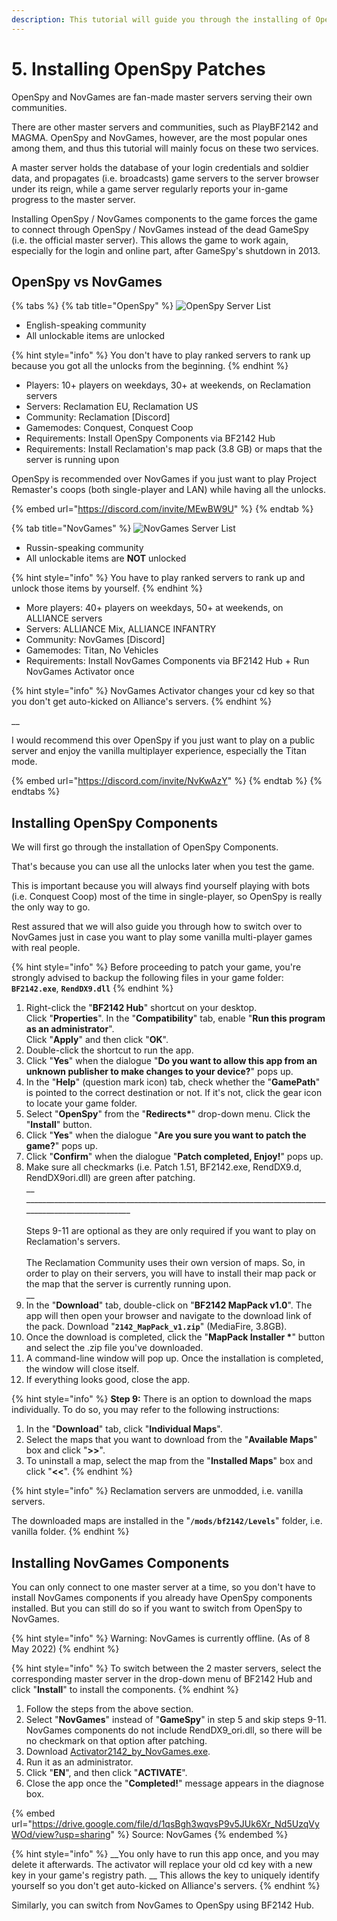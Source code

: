 ```yaml
---
description: This tutorial will guide you through the installing of OpenSpy patches.
---
```


# 5. Installing OpenSpy Patches

OpenSpy and NovGames are fan-made master servers serving their own communities.

There are other master servers and communities, such as PlayBF2142 and MAGMA. OpenSpy and NovGames, however, are the most popular ones among them, and thus this tutorial will mainly focus on these two services.

A master server holds the database of your login credentials and soldier data, and propagates (i.e. broadcasts) game servers to the server browser under its reign, while a game server regularly reports your in-game progress to the master server.

Installing OpenSpy / NovGames components to the game forces the game to connect through OpenSpy / NovGames instead of the dead GameSpy (i.e. the official master server). This allows the game to work again, especially for the login and online part, after GameSpy's shutdown in 2013.

## OpenSpy vs NovGames

{% tabs %}
{% tab title="OpenSpy" %}
![OpenSpy Server List](../.gitbook/assets/reclamation\_orig.png)



* English-speaking community
* All unlockable items are unlocked

{% hint style="info" %}
​You don't have to play ranked servers to rank up because you got all the unlocks from the beginning.
{% endhint %}



* Players: 10+ players on weekdays, 30+ at weekends, on Reclamation server​s​
* Servers: Reclamation EU, Reclamation US
* Community: Reclamation \[Discord]
* Gamemodes: Conquest, Conquest Coop
* ​Requirements: Install OpenSpy Components via BF2142 Hub
* Requirements: Install Reclamation's map pack (3.8 GB) or maps that the server is running upon



OpenSpy is recommended over NovGames if you just want to play Project Remaster's coops (both single-player and LAN) while having all the unlocks.



{% embed url="https://discord.com/invite/MEwBW9U" %}
{% endtab %}

{% tab title="NovGames" %}
![NovGames Server List](../.gitbook/assets/novgame\_orig.png)



* Russin-speaking community
* All unlockable items are **NOT** unlocked

{% hint style="info" %}
​You have to play ranked servers to rank up and unlock those items by yourself.
{% endhint %}



* More players: 40+ players on weekdays, 50+ at weekends, on ALLIANCE servers
* Servers: ALLIANCE Mix, ALLIANCE INFANTRY
* Community: NovGames \[Discord]
* Gamemodes: Titan, No Vehicles
* Requirements: Install NovGames Components via BF2142 Hub + Run NovGames Activator once

{% hint style="info" %}
NovGames Activator changes your cd key so that you don't get auto-kicked on Alliance's servers.
{% endhint %}

__

I would recommend this over OpenSpy if you just want to play on a public server and enjoy the vanilla multiplayer experience, especially the Titan mode.​



{% embed url="https://discord.com/invite/NvKwAzY" %}
{% endtab %}
{% endtabs %}

## Installing OpenSpy Components

We will first go through the installation of OpenSpy Components.&#x20;

That's because you can use all the unlocks later when you test the game.&#x20;

This is important because you will always find yourself playing with bots (i.e. Conquest Coop) most of the time in single-player, so OpenSpy is really the only way to go.&#x20;

Rest assured that we will also guide you through how to switch over to NovGames just in case you want to play some vanilla multi-player games with real people.

{% hint style="info" %}
​Before proceeding to patch your game, you're strongly advised to backup the following files in your game folder: **`BF2142.exe`**, **`RendDX9.dll`**
{% endhint %}

1. Right-click the "**BF2142 Hub**" shortcut on your desktop. \
   Click "**Properties**". In the "**Compatibility**" tab, enable "**Run this program as an administrator**".\
   Click "**Apply**" and then click "**OK**".
2. Double-click the shortcut to run the app.
3. Click "**Yes**" when the dialogue "**Do you want to allow this app from an unknown publisher to make changes to your device?**" pops up.
4. In the "**Help**" (question mark icon) tab, check whether the "**GamePath**" is pointed to the correct destination or not. If it's not, click the gear icon to locate your game folder.
5. Select "**OpenSpy**" from the "**Redirects\***" drop-down menu. Click the "**Install**" button.
6. Click "**Yes**" when the dialogue "**Are you sure you want to patch the game?**" pops up.
7. Click "**Confirm**" when the dialogue "**Patch completed, Enjoy!**" pops up.
8. Make sure all checkmarks (i.e. Patch 1.51, BF2142.exe, RendDX9.d, RendDX9ori.dll) are green after patching.\
   __\
   __\_\_\_\_\_\_\_\_\_\_\_\_\_\_\_\_\_\_\_\_\_\_\_\_\_\_\_\_\_\_\_\_\_\_\_\_\_\_\_\_\_\_\_\_\_\_\_\_\_\_\_\_\_\_\_\_\_\_\_\_\_\_\_\_\_\_\_\_\_\_\_\_\_\_\_\_\_\_\_\_\_\_\_\_\_\_\_\_\_\_\_\_\_\_\_\_\_\_\_\
   \
   Steps 9-11 are optional as they are only required if you want to play on Reclamation's servers.\
   \
   The Reclamation Community uses their own version of maps. So, in order to play on their servers, you will have to install their map pack or the map that the server is currently running upon.\
   __
9. In the "**Download**" tab, double-click on "**BF2142 MapPack v1.0**". The app will then open your browser and navigate to the download link of the pack. Download "**`2142_MapPack_v1.zip`**" (MediaFire, 3.8GB).
10. Once the download is completed, click the "**MapPack Installer \***" button and select the .zip file you've downloaded.
11. A command-line window will pop up. Once the installation is completed, the window will close itself.
12. If everything looks good, close the app.

{% hint style="info" %}
**Step 9:** There is an option to download the maps individually. To do so, you may refer to the following instructions:



1. In the "**Download**" tab, click "**Individual Maps**".&#x20;
2. Select the maps that you want to download from the "**Available Maps**" box and click "**>>**".&#x20;
3. To uninstall a map, select the map from the "**Installed Maps**" box and click "**<<**".
{% endhint %}

{% hint style="info" %}
Reclamation servers are unmodded, i.e. vanilla servers.

The downloaded maps are installed in the "**`/mods/bf2142/Levels`**" folder, i.e. vanilla folder.
{% endhint %}

## Installing NovGames Components

​You can only connect to one master server at a time, so you don't have to install NovGames components if you already have OpenSpy components installed. But you can still do so if you want to switch from OpenSpy to NovGames.

{% hint style="info" %}
Warning: NovGames is currently offline. (As of 8 May 2022)
{% endhint %}

{% hint style="info" %}
To switch between the 2 master servers, select the corresponding master server in the drop-down menu of BF2142 Hub and click "**Install**" to install the components.
{% endhint %}

1. Follow the steps from the above section.&#x20;
2. Select "**NovGames**" instead of "**GameSpy**" in step 5 and skip steps 9-11. \
   NovGames components do not include RendDX9\_ori.dll, so there will be no checkmark on that option after patching.
3. Download [Activator2142\_by\_NovGames.exe](https://drive.google.com/file/d/1qsBgh3wqvsP9v5JUk6Xr\_Nd5UzqVyWOd/view?usp=sharing).
4. Run it as an administrator.
5. Click "**EN**", and then click "**ACTIVATE**".
6. Close the app once the "**Completed!**" message appears in the diagnose box.

{% embed url="https://drive.google.com/file/d/1qsBgh3wqvsP9v5JUk6Xr_Nd5UzqVyWOd/view?usp=sharing" %}
Source: NovGames
{% endembed %}

{% hint style="info" %}
_​_You only have to run this app once, and you may delete it afterwards. The activator will replace your old cd key with a new key in your game's registry path. __ This allows the key to uniquely identify yourself so you don't get auto-kicked on Alliance's servers.
{% endhint %}

Similarly, you can switch from NovGames to OpenSpy using BF2142 Hub.
